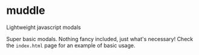 # muddle
Lightweight javascript modals

Super basic modals. Nothing fancy included, just what's necessary!
Check the `index.html` page for an example of basic usage.
